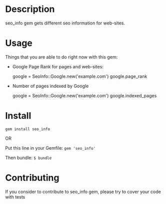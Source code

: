 Description
===========

seo_info gem gets different seo information for web-sites.

Usage
=====

Things that you are able to do right now with this gem:

* Google Page Rank for pages and web-sites:

    google = SeoInfo::Google.new('example.com')
    google.page_rank

* Number of pages indexed by Google

    google = SeoInfo::Google.new('example.com')
    google.indexed_pages

Install
=======

`gem install seo_info`

OR

Put this line in your Gemfile:
`gem 'seo_info'`

Then bundle:
`$ bundle`

Contributing
============

If you consider to contribute to seo_info gem, please try to cover your code with tests